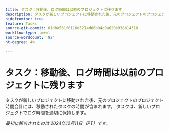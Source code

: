 ```yaml
---
title: タスク：移動後、ログ時間は以前のプロジェクトに残ります
description: タスクが新しいプロジェクトに移動された後、元のプロジェクトのプロジェクト時間合計には、移動されたタスクの時間が含まれます。 タスクは、新しいプロジェクトでログ時間を適切に保持します。
hidefromtoc: true
feature: Tasks
source-git-commit: 81dba561f8116e5214d06b94c9a620e938b14310
workflow-type: tm+mt
source-wordcount: '92'
ht-degree: 4%

---
```


# タスク：移動後、ログ時間は以前のプロジェクトに残ります

タスクが新しいプロジェクトに移動された後、元のプロジェクトのプロジェクト時間合計には、移動されたタスクの時間が含まれます。 タスクは、新しいプロジェクトでログ時間を適切に保持します。

_最初に報告されたのは 2024年12月11日（PT）です。_
